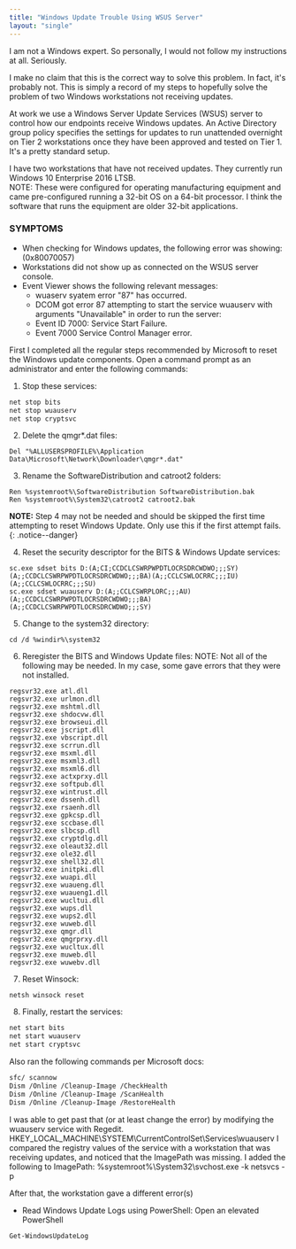 ```yaml
---
title: "Windows Update Trouble Using WSUS Server"
layout: "single"
---
```


I am not a Windows expert.  So personally, I would not follow my instructions at all.  Seriously.

I make no claim that this is the correct way to solve this problem.  In fact, it's probably not.  This is simply a record of my steps to hopefully solve the problem of two Windows workstations not receiving updates.

At work we use a Windows Server Update Services (WSUS) server to control how our endpoints receive Windows updates.  An Active Directory group policy specifies the settings for updates to run unattended overnight on Tier 2 workstations once they have been approved and tested on Tier 1.  It's a pretty standard setup.

I have two workstations that have not received updates.  They currently run Windows 10 Enterprise 2016 LTSB.  
NOTE: These were configured for operating manufacturing equipment and came pre-configured running a 32-bit OS on a 64-bit processor.  I think the software that runs the equipment are older 32-bit applications.  

### SYMPTOMS
* When checking for Windows updates, the following error was showing: (0x80070057)
* Workstations did not show up as connected on the WSUS server console.
* Event Viewer shows the following relevant messages:
    - wuaserv syatem error "87" has occurred.
    - DCOM got error 87 attempting to start the service wuauserv with arguments "Unavailable" in order to run the server:
    - Event ID 7000: Service Start Failure.
    - Event 7000 Service Control Manager error.

First I completed all the regular steps recommended by Microsoft to reset the Windows update components.
Open a command prompt as an administrator and enter the following commands:
1. Stop these services:
````sh
net stop bits
net stop wuauserv
net stop cryptsvc
````

2. Delete the qmgr*.dat files:
````console
Del "%ALLUSERSPROFILE%\Application Data\Microsoft\Network\Downloader\qmgr*.dat"
````

3. Rename the SoftwareDistribution and catroot2 folders:
````console
Ren %systemroot%\SoftwareDistribution SoftwareDistribution.bak
Ren %systemroot%\System32\catroot2 catroot2.bak
````

**NOTE:** Step 4 may not be needed and should be skipped the first time attempting to reset Windows Update. Only use this if the first attempt fails.
{: .notice--danger}  

4. Reset the security descriptor for the BITS & Windows Update services:
````plaintext
sc.exe sdset bits D:(A;CI;CCDCLCSWRPWPDTLOCRSDRCWDWO;;;SY)(A;;CCDCLCSWRPWPDTLOCRSDRCWDWO;;;BA)(A;;CCLCSWLOCRRC;;;IU)(A;;CCLCSWLOCRRC;;;SU)
sc.exe sdset wuauserv D:(A;;CCLCSWRPLORC;;;AU)(A;;CCDCLCSWRPWPDTLOCRSDRCWDWO;;;BA)(A;;CCDCLCSWRPWPDTLOCRSDRCWDWO;;;SY)
````

5. Change to the system32 directory:
````console
cd /d %windir%\system32
````

6. Reregister the BITS and Windows Update files:
NOTE: Not all of the following may be needed.  In my case, some gave errors that they were not installed.
````console
regsvr32.exe atl.dll
regsvr32.exe urlmon.dll
regsvr32.exe mshtml.dll
regsvr32.exe shdocvw.dll
regsvr32.exe browseui.dll
regsvr32.exe jscript.dll
regsvr32.exe vbscript.dll
regsvr32.exe scrrun.dll
regsvr32.exe msxml.dll
regsvr32.exe msxml3.dll
regsvr32.exe msxml6.dll
regsvr32.exe actxprxy.dll
regsvr32.exe softpub.dll
regsvr32.exe wintrust.dll
regsvr32.exe dssenh.dll
regsvr32.exe rsaenh.dll
regsvr32.exe gpkcsp.dll
regsvr32.exe sccbase.dll
regsvr32.exe slbcsp.dll
regsvr32.exe cryptdlg.dll
regsvr32.exe oleaut32.dll
regsvr32.exe ole32.dll
regsvr32.exe shell32.dll
regsvr32.exe initpki.dll
regsvr32.exe wuapi.dll
regsvr32.exe wuaueng.dll
regsvr32.exe wuaueng1.dll
regsvr32.exe wucltui.dll
regsvr32.exe wups.dll
regsvr32.exe wups2.dll
regsvr32.exe wuweb.dll
regsvr32.exe qmgr.dll
regsvr32.exe qmgrprxy.dll
regsvr32.exe wucltux.dll
regsvr32.exe muweb.dll
regsvr32.exe wuwebv.dll
````

7. Reset Winsock:
````console
netsh winsock reset
````

8. Finally, restart the services:
````sh
net start bits
net start wuauserv
net start cryptsvc
````

Also ran the following commands per Microsoft docs:
````sh
sfc/ scannow
Dism /Online /Cleanup-Image /CheckHealth
Dism /Online /Cleanup-Image /ScanHealth
Dism /Online /Cleanup-Image /RestoreHealth
````


I was able to get past that (or at least change the error) by modifying the wuauserv service with Regedit.
HKEY_LOCAL_MACHINE\SYSTEM\CurrentControlSet\Services\wuauserv
I compared the registry values of the service with a workstation that was receiving updates, and noticed that the ImagePath was missing.
I added the following to ImagePath: %systemroot%\System32\svchost.exe -k netsvcs -p

After that, the workstation gave a different error(s)




* Read Windows Update Logs using PowerShell:
Open an elevated PowerShell
````powershell
Get-WindowsUpdateLog
````
